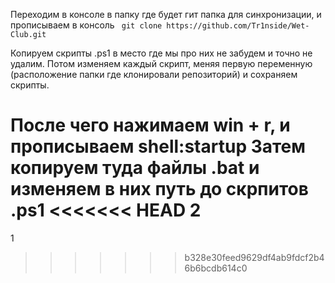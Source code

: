 Переходим в консоле в папку где будет гит папка для синхронизации, и прописываем в консоль ``` git clone https://github.com/Tr1nside/Wet-Club.git```

Копируем скрипты .ps1 в место где мы про них не забудем и точно не удалим.
Потом изменяем каждый скрипт, меняя первую переменную (расположение папки где клонировали репозиторий) и сохраняем скрипты.

После чего нажимаем win + r, и прописываем shell:startup
Затем копируем туда файлы .bat и изменяем в них путь до скрпитов .ps1
<<<<<<< HEAD
2
=======
1
>>>>>>> b328e30feed9629df4ab9fdcf2b46b6bcdb614c0
